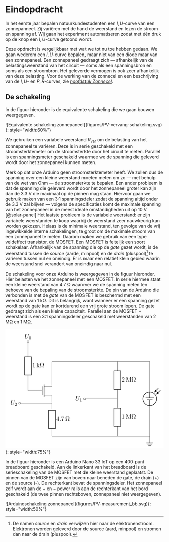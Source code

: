 # Eindopdracht

In het eerste jaar bepalen natuurkundestudenten een $I,U$-curve van een zonnepanneel. Zij variëren met de hand de weerstand en lezen de stroom en spanning af. Wij gaan het experiment automatiseren zodat met één druk op de knop een $I,U$-curve getoond wordt. 

Deze opdracht is vergelijkbaar met wat we tot nu toe hebben gedaan. We gaan wederom een $I,U$-curve bepalen, maar niet van een diode maar van een zonnepaneel. Een zonnepaneel gedraagt zich &mdash; afhankelijk van de belastingsweerstand van het circuit &mdash; soms als een spanningsbron en soms als een stroombron. Het geleverde vermogen is ook zeer afhankelijk van deze belasting. Voor de werking van de zonnecel en een beschrijving van de $I,U$- en $P,R$-curves, zie [_hoofdstuk Zonnecel_](zonnecel.md).


## De schakeling

In de figuur hieronder is de equivalente schakeling die we gaan bouwen weergegeven.

<div id="fig:pv-equivalente-schakeling"></div>
![Equivalente schakeling zonnepaneel](figures/PV-vervang-schakeling.svg){: style="width:60%"}

We gebruiken een variabele weerstand $R_\text{var}$ om de belasting van het zonnepaneel te variëren. Deze is in serie geschakeld met een stroomsterktemeter om de stroomsterkte door het circuit te meten. Parallel is een spanningsmeter geschakeld waarmee we de spanning die geleverd wordt door het zonnepaneel kunnen meten.

Merk op dat onze Arduino geen stroomsterktemeter heeft. We zullen dus de spanning over een kleine weerstand moeten meten om zo &mdash; met behulp van de wet van Ohm &mdash; de stroomsterkte te bepalen. Een ander probleem is dat de spanning die geleverd wordt door het zonnepaneel groter kan zijn dan de 3.3 V die maximaal op de pinnen mag staan. Hiervoor gaan we gebruik maken van een 3:1 spanningsdeler zodat de spanning altijd onder de 3.3 V zal blijven &mdash; volgens de specificaties komt de maximale spanning van het zonnepaneel in de meest ideale omstandigheden uit op 10 V.[@solar-panel] Het laatste probleem is de variabele weerstand: er zijn variabele weerstanden te koop waarbij de weerstand zeer nauwkeurig kan worden gekozen. Helaas is de minimale weerstand, ten gevolge van de vrij ingewikkelde interne schakelingen, te groot om de maximale stroom van een zonnepaneel te meten. Daarom maken we gebruik van een type veldeffect transistor, de MOSFET. Een MOSFET is feitelijk een soort schakelaar. Afhankelijk van de spanning die op de _gate_ gezet wordt, is de weerstand tussen de _source_ (aarde, minpool) en de _drain_ (pluspool)[^source_drain] te variëren tussen nul en oneindig. Er is maar een relatief klein gebied waarin de weerstand snel verandert van oneindig naar nul.

[^source_drain]: De namen _source_ en _drain_ verwijzen hier naar de elektronenstroom. Elektronen worden geleverd door de source (aard, minpool) en stromen dan naar de drain (pluspool). 


De schakeling voor onze Arduino is weergegeven in de figuur hieronder. Hier belasten we het zonnepaneel met een MOSFET. In serie hiermee staat een kleine weerstand van 4.7 &Omega; waarover we de spanning meten ten behoeve van de bepaling van de stroomsterkte. De pin van de Arduino die verbonden is met de _gate_ van de MOSFET is beschermd met een weerstand van 1 k&Omega;. Dit is belangrijk, want wanneer er een spanning gezet wordt op de gate kan er kortdurend een vrij grote stroom lopen. De gate gedraagt zich als een kleine capaciteit. Parallel aan de MOSFET + weerstand is een 3:1 spanningsdeler geschakeld met weerstanden van 2 M&Omega; en 1 M&Omega;. 

![Schakeling zonnepaneel](figures/PV-schakeling.svg){: style="width:75%"}

In de figuur hieronder is een Arduino Nano 33 IoT op een 400-punt breadboard geschakeld. Aan de linkerkant van het breadboard is de serieschakeling van de MOSFET met de kleine weerstand geplaatst. De pinnen van de MOSFET zijn van boven naar beneden de gate, de drain (+) en de source (-). De rechterkant bevat de spanningsdeler. Het zonnepaneel zelf wordt aan de $+$ en $-$ power rails aan de rechterkant van het bord geschakeld (de twee pinnen rechtsboven, zonnepaneel niet weergegeven). 

<div id="fig:arduino-PV-breadboard"></div>
![Arduinoschakeling zonnepaneel](figures/PV-measurement_bb.svg){: style="width:50%"}
